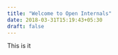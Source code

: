 ```yaml
---
title: "Welcome to Open Internals"
date: 2018-03-31T15:19:43+05:30
draft: false
---
```


This is it
